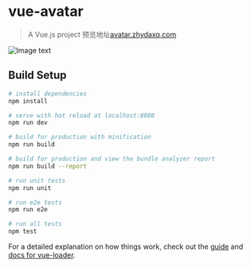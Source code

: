 # vue-avatar

> A Vue.js project 预览地址[avatar.zhydaxq.com](https://avatar.zhydaxq.com/)

![Image text](https://raw.githubusercontent.com/zhydaxq/vue-avatar/master/src/assets/images/loading.jpg)

## Build Setup

``` bash
# install dependencies
npm install

# serve with hot reload at localhost:8080
npm run dev

# build for production with minification
npm run build

# build for production and view the bundle analyzer report
npm run build --report

# run unit tests
npm run unit

# run e2e tests
npm run e2e

# run all tests
npm test
```

For a detailed explanation on how things work, check out the [guide](http://vuejs-templates.github.io/webpack/) and [docs for vue-loader](http://vuejs.github.io/vue-loader).
